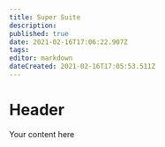 ```yaml
---
title: Super Suite
description: 
published: true
date: 2021-02-16T17:06:22.907Z
tags: 
editor: markdown
dateCreated: 2021-02-16T17:05:53.511Z
---
```


# Header
Your content here